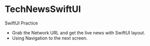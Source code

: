 # TechNewsSwiftUI
SwiftUI Practice

* Grab the Network URL and get the live news with SwiftUI layout.
* Using Navigation to the next screen.
